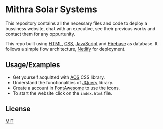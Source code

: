 
# Mithra Solar Systems

This repository contains all the necessary files and code to deploy a bussiness website, chat with an executive, see their previous works and contact them for any oppurtunity.

This repo built using [HTML](https://developer.mozilla.org/en-US/docs/Web/HTML), [CSS](https://developer.mozilla.org/en-US/docs/Web/CSS), [JavaScript](https://developer.mozilla.org/en-US/docs/Web/JavaScript) and [Firebase](https://firebase.google.com/) as database. It follows a simple flow architecture, [Netlify](https://www.netlify.com/) for deployment.



## Usage/Examples

+ Get yourself acquitted with [AOS](https://www.npmjs.com/package/aos) CSS library.
+ Understand the functionalities of [JQuery](https://jquery.com/) library.
+ Create a account in [FontAwesome](https://fontawesome.com/) to use the icons.
+ To start the website click on the `index.html` file. 
## License

[MIT](https://choosealicense.com/licenses/mit/)

